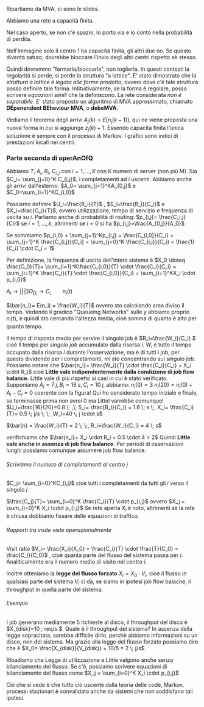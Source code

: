 Ripartiamo da MVA, ci sono le slides.

Abbiamo una rete a capacità finita.

Nel caso aperto, se non c'è spazio, lo porto via e lo conto nella probabilità di perdita.

Nell'immagine solo il centro 1 ha capacità finita, gli altri due no. Se questo diventa saturo, dovrebbe bloccare l'invio degli altri centri rispetto sè stesso.

Quindi dovremmo "fermarla/bloccarla", non toglierla. In questi contesti la regolarità si perde, si perde la struttura "a lattice". E' stato dimostrato che la *struttura a lattice è legata alle forme prodotto*, ovvero dove c'è tale struttura posso definire tale forma. Intituitivamente, se la forma è regolare, posso scrivere *equazioni simili* che la definiscono. La rete considerata *non è separabile*.
E' stato proposto un algoritmo di MVA approssimato, chiamato **DEpenendent BEheviour MVA**, o **debeMVA**.

Vediamo il teorema degli arrivi $A_j(k)= E[n_j(k-1)]$, qui ne viene proposta una nuova forma in cui si aggiunge $z_j(k)+1$.
Essendo capacità finita l'unica soluzione è sempre con il processo di Markov.
I grafici sono indici di prestazioni locali nei centri.



### Parte seconda di operAnOfQ

Abbiamo $T, \;A_i, \; B_i, \; C_{i,j}$ con $i=1,...,K$ con K numero di server (non più M).
Sia $C_i= \sum_{j=0}^K C_{i,j}$, i completamenti ad $i$ uscenti. Abbiamo anche gli arrivi dall'esterno:
$A_0= \sum_{j=1}^KA_{0,j}$  e $C_0=\sum_{i=1}^KC_{i,0}$

Possiamo definire $U_i=\frac{B_i}{T}$ , $S_i=\frac{B_i}{C_i}$ e $X_i=\frac{C_i}{T}$, ovvero utilizzazione, tempo di servizio e frequenza di uscita su $i$.
Parliamo anche di probabilità di routing:
$p_{i,j}= \frac{C_i,j}{Ci}$ se $i=1,...,k$, altrimenti se $i=0$ si ha $p_{i,j}=\frac{A_{0,j}}{A_0}$

Se sommiamo $p_{i,0} + \sum_{j=1}^Kp_{i,j} = \frac{C_{i,0}}{C_i} + \sum_{j=1}^K \frac{C_{i,j}}{C_i} = \sum_{j=0}^K \frac{C_{i,j}}{C_i} = \frac{1}{C_i} \cdot C_i = 1$

Per definizione, la frequenza di uscita dell'intero sistema è $X_0 \doteq \frac{C_0}{T}= \sum_{i=1}^K\frac{C_{i,0}}{T} \cdot \frac{C_i}{C_i} = \sum_{i=1}^K \frac{C_i}{T} \cdot \frac{C_{i,0}}{C_i} = \sum_{i=1}^KX_i \cdot p_{i,0}$





$A_i \rightarrow ||||]O_{D_i} \rightarrow C_i$
       $n_i(t)$

$\bar{n_i}= E(n_i) = \frac{W_i}{T}$ ovvero sto calcolando area diviso il tempo. Vedendo il gradico "Queueing Networks" sulle y abbiamo proprio $n_i(t)$, e quindi sto cercando l'altezza media, cioè somma di quanto è alto per quanto tempo.

Il tempo di risposta medio per servire il singolo job è $R_i=\frac{W_i}{C_i} $ cioè il tempo per *singolo job* accumulato dalla risorsa $i$. $W_i$ è tutto il tempo occupato dalla risorsa $i$ durante l'osservazione, ma è di tutti i job, per questo dividendo per i completamenti, mi sto concentrando sul *singolo job*.
Possiamo notare che $\bar{n_i}= \frac{W_i}{T} \cdot \frac{C_i}{C_i} = X_i \cdot R_i$ cioè **Little vale indipendentemente dalla condizione di job flow balance.** Little vale di più rispetto ai casi in cui è stato verificato.
Supponiamo $A_i= 7 \; j, B_i= 16 \; s,C_i = 10 \;j$, abbiamo:
$n_i(0)=3$
$n_i(20) = n_i(0)+A_i-C_i=0$ coerente con la figura!
Qui ho considerato tempo iniziale e finale, se terminasse prima non avrei 0 ma Littel varrebbe comunque!
$U_i=\frac{16}{20}=0.8 \; ,\; S_i= \frac{B_i}{C_i} = 1.6  \; s \;, X_i= \frac{C_i}{T}= 0.5 \; j/s \; \; ,W_i=40 \; j \cdot s$

$\bar{n} = \frac{W_i}{T} = 2 \; \;, R_i=\frac{W_i}{C_i} = 4 \; s$

verifichiamo che $\bar{n_i}= X_i \cdot R_i = 0.5 \cdot 4 = 2$ 
Quindi **Little vale anche in assenza di job flow balance**.
Per periodi di osservazioni lunghi possiamo comunque assumere job flow balance.

###### Scriviamo il numero di completamenti al centro $j$

$C_j= \sum_{i=0}^KC_{i,j}$ cioè tutti i completamenti da tutti gli $i$ verso il singolo $j$

$\frac{C_j}{T}= \sum_{i=0}^K \frac{C_i}{T} \cdot p_{i,j}$ ovvero $X_j = \sum_{i=0}^K X_i \cdot p_{i,j}$
Se rete aperta $X_i$ è noto, altrimenti se la rete è chiusa dobbiamo fissare delle equazioni di traffico.

###### Rapporti tra visite viste operazionalmente

Visit ratio $V_i= \frac{X_i}{X_0} = \frac{C_i}{T} \cdot \frac{T}{C_0} = \frac{C_i}{C_0}$ , cioè quanta parte del flusso del sistema passa per $i$.
Analiticamente era il numero medio di visite nel centro $i$.

Inoltre otteniamo la **legge del flusso forzato** $X_i= X_0 \cdot V_i$, cioè il flusso in qualsiasi parte del sistema $V_i$ ci dà, se siamo in ipotesi job flow balacne, il throughput in quella parte del sistema.

###### Esempio

I job generano mediamente 5 richieste al disco, il throughput del disco è $X_{disk}=10 \; req/s $. Quale è il throughput del sistema?
In assenza della legge sopracitata, sarebbe difficile dirlo, perchè abbiamo informazioni su un disco, non del sistema. Ma grazie alla legge del flusso forzato possiamo dire che è $X_0= \frac{X_{disk}}{V_{disk}} = 10/5 = 2 \; j/s$

Ribadiamo che Legge di utilizzazione e Little valgono anche senza bilanciamento del flusso. Se c'è, possiamo scrivere equazioni di bilanciamento del flusso come 
$X_j = \sum_{i=0}^K X_i \cdot p_{i,j}$ 

Ciò che si vede è che tutto ciò uscente dalla teoria delle code, Markov, processi stazionari è convalidato anche da sistemi che non soddisfano tali ipotesi.
